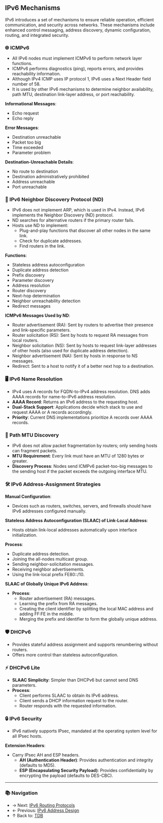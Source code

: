 ## IPv6 Mechanisms
IPv6 introduces a set of mechanisms to ensure reliable operation, efficient communication, and security across networks. These mechanisms include enhanced control messaging, address discovery, dynamic configuration, routing, and integrated security.

### 🌐 ICMPv6
- All IPv6 nodes must implement ICMPv6 to perform network layer functions.
- ICMPv6 performs diagnostics (ping), reports errors, and provides reachability information.
- Although IPv4 ICMP uses IP protocol 1, IPv6 uses a Next Header field number of 58.
- It is used by other IPv6 mechanisms to determine neighbor availability, path MTU, destination link-layer address, or port reachability.

**Informational Messages**:
- Echo request
- Echo reply

**Error Messages**:
- Destination unreachable
- Packet too big
- Time exceeded
- Parameter problem

**Destination-Unreachable Details**:
- No route to destination
- Destination administratively prohibited
- Address unreachable
- Port unreachable

### 🤝 IPv6 Neighbor Discovery Protocol (ND)
- IPv6 does not implement ARP, which is used in IPv4. Instead, IPv6 implements the Neighbor Discovery (ND) protocol.
- ND searches for alternative routers if the primary router fails.
- Hosts use ND to implement:
  - Plug-and-play functions that discover all other nodes in the same link.
  - Check for duplicate addresses.
  - Find routers in the link.

**Functions**:
- Stateless address autoconfiguration
- Duplicate address detection
- Prefix discovery
- Parameter discovery
- Address resolution
- Router discovery
- Next-hop determination
- Neighbor unreachability detection
- Redirect messages

**ICMPv6 Messages Used by ND**:
- Router advertisement (RA): Sent by routers to advertise their presence and link-specific parameters.
- Router solicitation (RS): Sent by hosts to request RA messages from local routers.
- Neighbor solicitation (NS): Sent by hosts to request link-layer addresses of other hosts (also used for duplicate address detection).
- Neighbor advertisement (NA): Sent by hosts in response to NS messages.
- Redirect: Sent to a host to notify it of a better next hop to a destination.

### 🖥️ IPv6 Name Resolution
- IPv4 uses A records for FQDN-to-IPv4 address resolution. DNS adds AAAA records for name-to-IPv6 address resolution.
- **AAAA Record**: Returns an IPv6 address to the requesting host.
- **Dual-Stack Support**: Applications decide which stack to use and request AAAA or A records accordingly.
- **Priority**: Current DNS implementations prioritize A records over AAAA records.

### 📏 Path MTU Discovery
- IPv6 does not allow packet fragmentation by routers; only sending hosts can fragment packets.
- **MTU Requirement**: Every link must have an MTU of 1280 bytes or greater.
- **Discovery Process**: Nodes send ICMPv6 packet-too-big messages to the sending host if the packet exceeds the outgoing interface MTU.

### 🛠️ IPv6 Address-Assignment Strategies

**Manual Configuration**:
- Devices such as routers, switches, servers, and firewalls should have IPv6 addresses configured manually.

**Stateless Address Autoconfiguration (SLAAC) of Link-Local Address**:
- Hosts obtain link-local addresses automatically upon interface initialization.

**Process**:
- Duplicate address detection.
- Joining the all-nodes multicast group.
- Sending neighbor-solicitation messages.
- Receiving neighbor advertisements.
- Using the link-local prefix FE80::/10.

**SLAAC of Globally Unique IPv6 Address**:
- **Process**:
  - Router advertisement (RA) messages.
  - Learning the prefix from RA messages.
  - Creating the client identifier by splitting the local MAC address and adding FF:FE in the middle.
  - Merging the prefix and identifier to form the globally unique address.

### 🛡️ DHCPv6
- Provides stateful address assignment and supports renumbering without routers.
- Offers more control than stateless autoconfiguration.

### ⚡ DHCPv6 Lite
- **SLAAC Simplicity**: Simpler than DHCPv6 but cannot send DNS parameters.
- **Process**:
  - Client performs SLAAC to obtain its IPv6 address.
  - Client sends a DHCP information request to the router.
  - Router responds with the requested information.

### 🔒 IPv6 Security
- IPv6 natively supports IPsec, mandated at the operating system level for all IPsec hosts.

**Extension Headers**:
- Carry IPsec AH and ESP headers.
  - **AH (Authentication Header)**: Provides authentication and integrity (defaults to MD5).
  - **ESP (Encapsulating Security Payload)**: Provides confidentiality by encrypting the payload (defaults to DES-CBC).



---

### 📚 Navigation
- → Next: [IPv6 Routing Protocols](ipv6-routing-protocols.md)  
- ← Previous: [IPv6 Address Design](ipv6-address-design.md)  
- ↑ Back to: [TDB](TBD)
